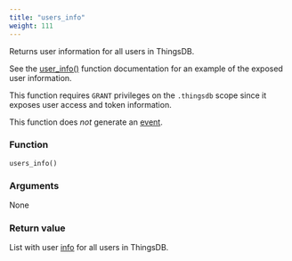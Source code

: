 ```yaml
---
title: "users_info"
weight: 111
---
```


Returns user information for all users in ThingsDB.

See the [user_info()](../../thingsdb-api/user_info) function documentation for an example of the exposed user information.

This function requires `GRANT` privileges on the `.thingsdb` scope since it
exposes user access and token information.

This function does *not* generate an [event](../../events).

### Function
`users_info()`

### Arguments
None

### Return value
List with user [info](../../data-types/info) for all users in ThingsDB.